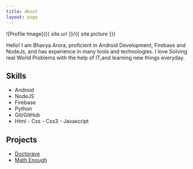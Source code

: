 ```yaml
---
title: About
layout: page
---
```

![Profile Image]({{ site.url }}/{{ site.picture }})

<p>Hello! I am Bhavya Arora, proficient in Android Development, Firebase and
NodeJs, and has experience in many tools and technologies. I love Solving real
World Problems with the help of IT,and learning new things everyday.</p>

<h2>Skills</h2>

<ul class="skill-list">
	<li>Android</li>
	<li>NodeJS</li>
	<li>Firebase</li>
	<li>Python</li>
	<li>Git/GitHub</li>
	<li>Html - Css - Css3 - Javascript</li>
</ul>

<h2>Projects</h2>

<ul>
	<li><a href="https://play.google.com/store/apps/details?id=com.id.drapp">Doctorave</a></li>
	<li><a href="https://play.google.com/store/apps/details?id=games.googoo.mathenough">Math Enough</a></li>
</ul>
